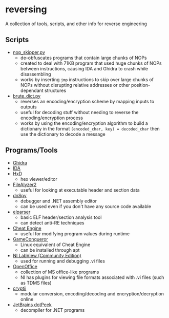 # reversing
A collection of tools, scripts, and other info for reverse engineering

## Scripts
 - [nop_skipper.py](./nop_skipper.py)
   - de-obfuscates programs that contain large chunks of NOPs
   - created to deal with 71KB program that used huge chunks of NOPs between instructions, causing IDA and Ghidra to crash while disassembling
   - works by inserting `jmp` instructions to skip over large chunks of NOPs without disrupting relative addresses or other position-dependant structures
 - [brute_dict.py](./brute_dict.py)
   - reverses an encoding/encryption scheme by mapping inputs to outputs
   - useful for decoding stuff without needing to reverse the encoding/encryption process
   - works by using the encoding/encryption algorithm to build a dictionary in the format `(encoded_char, key) = decoded_char` then use the dictionary to decode a message

## Programs/Tools
 - [Ghidra](https://ghidra-sre.org/)
 - [IDA](https://hex-rays.com/ida-free/)
 - [HxD](https://mh-nexus.de/en/hxd/)
   - hex viewer/editor
 - [FileAlyzer2](https://www.safer-networking.org/products/filealyzer/)
   - useful for looking at executable header and section data
 - [dnSpy](https://github.com/dnSpy/dnSpy)
   - debugger and .NET assembly editor
   - can be used even if you don't have any source code available
 - [elparser](https://elfparser.com/)
   - basic ELF header/section analysis tool
   - can detect anti-RE techniques
 - [Cheat Engine](https://www.cheatengine.org/)
   - useful for modifying program values during runtime
 - [GameConqueror](https://github.com/scanmem/scanmem)
   - Linux equivalent of Cheat Engine
   - can be installed through apt
 - [NI LabView (Community Edition)](https://www.ni.com/en-us/support/downloads/software-products/download.labview.html#370001)
   - used for running and debugging .vi files
 - [OpenOffice](https://www.openoffice.org/)
   - collection of MS office-like programs
   - NI has plugins for viewing file formats associated with .vi files (such as TDMS files)
 - [cryptii](https://cryptii.com/)
   - modular conversion, encoding/decoding and encryption/decryption online
 - [JetBrains dotPeek](https://www.jetbrains.com/decompiler/)
   - decompiler for .NET programs
